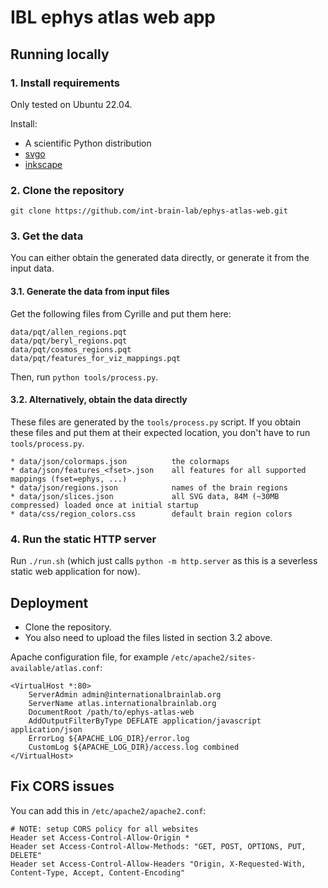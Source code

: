 # IBL ephys atlas web app

## Running locally


### 1. Install requirements

Only tested on Ubuntu 22.04.

Install:

* A scientific Python distribution
* [svgo](https://github.com/svg/svgo)
* [inkscape](https://inkscape.org/)


### 2. Clone the repository

`git clone https://github.com/int-brain-lab/ephys-atlas-web.git`


### 3. Get the data

You can either obtain the generated data directly, or generate it from the input data.

#### 3.1. Generate the data from input files

Get the following files from Cyrille and put them here:

```
data/pqt/allen_regions.pqt
data/pqt/beryl_regions.pqt
data/pqt/cosmos_regions.pqt
data/pqt/features_for_viz_mappings.pqt
```

Then, run `python tools/process.py`.

#### 3.2. Alternatively, obtain the data directly

These files are generated by the `tools/process.py` script. If you obtain these files and put them at their expected location, you don't have to run `tools/process.py`.

```
* data/json/colormaps.json          the colormaps
* data/json/features_<fset>.json    all features for all supported mappings (fset=ephys, ...)
* data/json/regions.json            names of the brain regions
* data/json/slices.json             all SVG data, 84M (~30MB compressed) loaded once at initial startup
* data/css/region_colors.css        default brain region colors
```


### 4. Run the static HTTP server

Run `./run.sh` (which just calls `python -m http.server` as this is a severless static web application for now).


## Deployment

- Clone the repository.
- You also need to upload the files listed in section 3.2 above.

Apache configuration file, for example `/etc/apache2/sites-available/atlas.conf`:

```
<VirtualHost *:80>
    ServerAdmin admin@internationalbrainlab.org
    ServerName atlas.internationalbrainlab.org
    DocumentRoot /path/to/ephys-atlas-web
    AddOutputFilterByType DEFLATE application/javascript application/json
    ErrorLog ${APACHE_LOG_DIR}/error.log
    CustomLog ${APACHE_LOG_DIR}/access.log combined
</VirtualHost>
```

## Fix CORS issues

You can add this in `/etc/apache2/apache2.conf`:

```
# NOTE: setup CORS policy for all websites
Header set Access-Control-Allow-Origin *
Header set Access-Control-Allow-Methods: "GET, POST, OPTIONS, PUT, DELETE"
Header set Access-Control-Allow-Headers "Origin, X-Requested-With, Content-Type, Accept, Content-Encoding"
```
